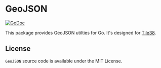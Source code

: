 # GeoJSON

[![GoDoc](https://godoc.org/github.com/tidwall/geojson?status.svg)](https://godoc.org/github.com/tidwall/geojson)

This package provides GeoJSON utilties for Go. It's designed for [Tile38](https://github.com/tidwall/tile38).

## License

`GeoJSON` source code is available under the MIT License.
